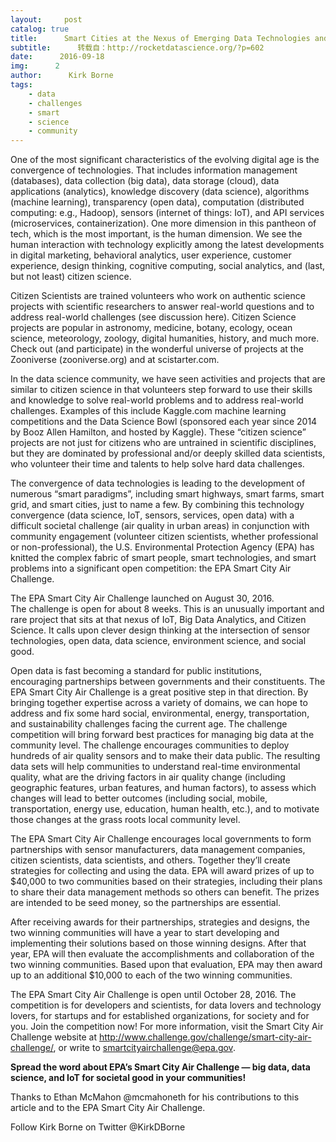 ```yaml
---
layout:     post
catalog: true
title:      Smart Cities at the Nexus of Emerging Data Technologies and You
subtitle:      转载自：http://rocketdatascience.org/?p=602
date:      2016-09-18
img:      2
author:      Kirk Borne
tags:
    - data
    - challenges
    - smart
    - science
    - community
---
```


One of the most significant characteristics of the evolving digital age is the convergence of technologies. That includes information management (databases), data collection (big data), data storage (cloud), data applications (analytics), knowledge discovery (data science), algorithms (machine learning), transparency (open data), computation (distributed computing: e.g., Hadoop), sensors (internet of things: IoT), and API services (microservices, containerization). One more dimension in this pantheon of tech, which is the most important, is the human dimension. We see the human interaction with technology explicitly among the latest developments in digital marketing, behavioral analytics, user experience, customer experience, design thinking, cognitive computing, social analytics, and (last, but not least) citizen science.

Citizen Scientists are trained volunteers who work on authentic science projects with scientific researchers to answer real-world questions and to address real-world challenges (see discussion here). Citizen Science projects are popular in astronomy, medicine, botany, ecology, ocean science, meteorology, zoology, digital humanities, history, and much more. Check out (and participate) in the wonderful universe of projects at the Zooniverse (zooniverse.org) and at scistarter.com.

In the data science community, we have seen activities and projects that are similar to citizen science in that volunteers step forward to use their skills and knowledge to solve real-world problems and to address real-world challenges. Examples of this include Kaggle.com machine learning competitions and the Data Science Bowl (sponsored each year since 2014 by Booz Allen Hamilton, and hosted by Kaggle). These “citizen science” projects are not just for citizens who are untrained in scientific disciplines, but they are dominated by professional and/or deeply skilled data scientists, who volunteer their time and talents to help solve hard data challenges.

The convergence of data technologies is leading to the development of numerous “smart paradigms”, including smart highways, smart farms, smart grid, and smart cities, just to name a few. By combining this technology convergence (data science, IoT, sensors, services, open data) with a difficult societal challenge (air quality in urban areas) in conjunction with community engagement (volunteer citizen scientists, whether professional or non-professional), the U.S. Environmental Protection Agency (EPA) has knitted the complex fabric of smart people, smart technologies, and smart problems into a significant open competition: the EPA Smart City Air Challenge.

The EPA Smart City Air Challenge launched on August 30, 2016. The challenge is open for about 8 weeks. This is an unusually important and rare project that sits at that nexus of IoT, Big Data Analytics, and Citizen Science. It calls upon clever design thinking at the intersection of sensor technologies, open data, data science, environment science, and social good.

Open data is fast becoming a standard for public institutions, encouraging partnerships between governments and their constituents. The EPA Smart City Air Challenge is a great positive step in that direction. By bringing together expertise across a variety of domains, we can hope to address and fix some hard social, environmental, energy, transportation, and sustainability challenges facing the current age. The challenge competition will bring forward best practices for managing big data at the community level. The challenge encourages communities to deploy hundreds of air quality sensors and to make their data public. The resulting data sets will help communities to understand real-time environmental quality, what are the driving factors in air quality change (including geographic features, urban features, and human factors), to assess which changes will lead to better outcomes (including social, mobile, transportation, energy use, education, human health, etc.), and to motivate those changes at the grass roots local community level.

The EPA Smart City Air Challenge encourages local governments to form partnerships with sensor manufacturers, data management companies, citizen scientists, data scientists, and others. Together they’ll create strategies for collecting and using the data. EPA will award prizes of up to $40,000 to two communities based on their strategies, including their plans to share their data management methods so others can benefit. The prizes are intended to be seed money, so the partnerships are essential.

After receiving awards for their partnerships, strategies and designs, the two winning communities will have a year to start developing and implementing their solutions based on those winning designs. After that year, EPA will then evaluate the accomplishments and collaboration of the two winning communities. Based upon that evaluation, EPA may then award up to an additional $10,000 to each of the two winning communities.

The EPA Smart City Air Challenge is open until October 28, 2016. The competition is for developers and scientists, for data lovers and technology lovers, for startups and for established organizations, for society and for you. Join the competition now! For more information, visit the Smart City Air Challenge website at http://www.challenge.gov/challenge/smart-city-air-challenge/, or write to smartcityairchallenge@epa.gov.

**Spread the word about EPA’s Smart City Air Challenge — big data, data science, and IoT for societal good in your communities!**

Thanks to Ethan McMahon @mcmahoneth for his contributions to this article and to the EPA Smart City Air Challenge.

Follow Kirk Borne on Twitter @KirkDBorne
